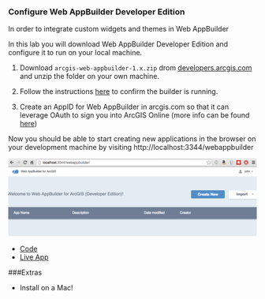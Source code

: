 ### Configure Web AppBuilder Developer Edition

In order to integrate custom widgets and themes in Web AppBuilder

In this lab you will download Web AppBuilder Developer Edition and configure it to run on your local machine.

1. Download `arcgis-web-appbuilder-1.x.zip` drom [developers.arcgis.com](https://developers.arcgis.com/en/downloads/) and unzip the folder on your own machine.

2. Follow the instructions [here](https://developers.arcgis.com/web-appbuilder/guide/getstarted.htm) to confirm the builder is running.

3. Create an AppID for Web AppBuilder in arcgis.com so that it can leverage OAuth to sign you into ArcGIS Online (more info can be found [here](https://developers.arcgis.com/web-appbuilder/guide/getstarted.htm))

Now you should be able to start creating new applications in the browser on your development machine by visiting http://localhost:3344/webappbuilder

![running-wab](./running-wab.png)

* [Code](src/neighborhood_search_jsapi.html)
* [Live App](http://esri.github.io/geodev-hackerlabs/develop/src/neighborhood_search_jsapi.html)

###Extras
* Install on a Mac!